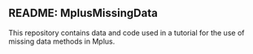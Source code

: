  README: MplusMissingData
------------------------------------

This repository contains data and code used in a tutorial for the use
of missing data methods in Mplus.
